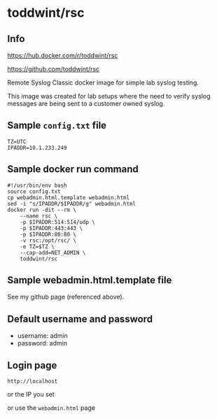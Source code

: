 # toddwint/rsc

## Info

<https://hub.docker.com/r/toddwint/rsc>

<https://github.com/toddwint/rsc>

Remote Syslog Classic docker image for simple lab syslog testing.

This image was created for lab setups where the need to verify syslog messages are being sent to a customer owned syslog.

## Sample `config.txt` file

```
TZ=UTC
IPADDR=10.1.233.249
```

## Sample docker run command

```
#!/usr/bin/env bash
source config.txt
cp webadmin.html.template webadmin.html
sed -i "s/IPADDR/$IPADDR/g" webadmin.html
docker run -dit --rm \
    --name rsc \
    -p $IPADDR:514:514/udp \
    -p $IPADDR:443:443 \
    -p $IPADDR:80:80 \
    -v rsc:/opt/rsc/ \
    -e TZ=$TZ \
    --cap-add=NET_ADMIN \
    toddwint/rsc
```

## Sample webadmin.html.template file

See my github page (referenced above).


## Default username and password

- username: admin
- password: admin

## Login page

`http://localhost`

or the IP you set

or use the `webadmin.html` page
